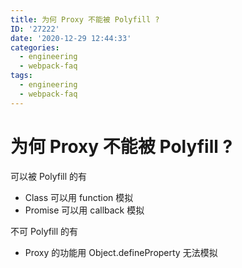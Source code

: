 ```yaml
---
title: 为何 Proxy 不能被 Polyfill ?
ID: '27222'
date: '2020-12-29 12:44:33'
categories:
  - engineering
  - webpack-faq
tags:
  - engineering
  - webpack-faq
---
```


# 为何 Proxy 不能被 Polyfill ?

可以被 Polyfill 的有

- Class 可以用 function 模拟
- Promise 可以用 callback 模拟

不可 Polyfill 的有

- Proxy 的功能用 Object.defineProperty 无法模拟
 
 
 
 
 
 
 
 
 
 
 
 
 
 
 
 
 
 
 
 
 
 
